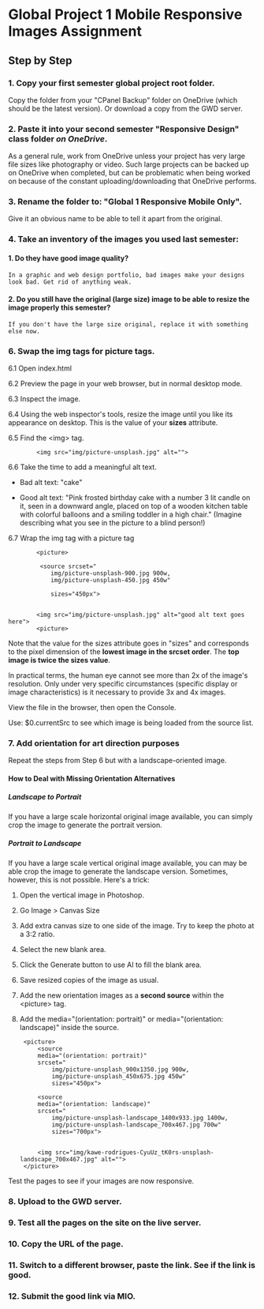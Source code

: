 # Global Project 1 Mobile Responsive Images Assignment 

## Step by Step

### 1. Copy your first semester global project root folder.

Copy the folder from your "CPanel Backup" folder on OneDrive (which should be the latest version). Or download a copy from the GWD server.

### 2. Paste it into your second semester "Responsive Design" class folder *on OneDrive*.

As a general rule, work from OneDrive unless your project has very large file sizes like photography or video. Such large projects can be backed up on OneDrive when completed, but can be problematic when being worked on because of the constant uploading/downloading that OneDrive performs.

### 3. Rename the folder to: "Global 1 Responsive Mobile Only".

Give it an obvious name to be able to tell it apart from the original.

### 4. Take an inventory of the images you used last semester:
   #### 1. Do they have good image quality?

    In a graphic and web design portfolio, bad images make your designs look bad. Get rid of anything weak.

   #### 2. Do you still have the original (large size) image to be able to resize the image properly this semester?

    If you don't have the large size original, replace it with something else now.

### 6. Swap the img tags for picture tags.

6.1 Open index.html

6.2 Preview the page in your web browser, but in normal desktop mode.

6.3 Inspect the image.

6.4 Using the web inspector's tools, resize the image until you like its appearance on desktop. This is the value of your **sizes** attribute.

6.5 Find the \<img> tag.

            <img src="img/picture-unsplash.jpg" alt="">

6.6 Take the time to add a meaningful alt text. 

- Bad alt text: "cake"

- Good alt text: "Pink frosted birthday cake with a number 3 lit candle on it, seen in a downward angle, placed on top of a wooden kitchen table with colorful balloons and a smiling toddler in a high chair." (Imagine describing what you see in the picture to a blind person!)

6.7 Wrap the img tag with a picture tag

            <picture>

             <source srcset="
                img/picture-unsplash-900.jpg 900w,
                img/picture-unsplash-450.jpg 450w"

                sizes="450px">


            <img src="img/picture-unsplash.jpg" alt="good alt text goes here">
            <picture>

Note that the value for the sizes attribute goes in "sizes" and corresponds to the pixel dimension of the **lowest image in the srcset order**. The **top image is twice the sizes value**.

In practical terms, the human eye cannot see more than 2x of the image's resolution. Only under very specific circumstances (specific display or image characteristics) is it necessary to provide 3x and 4x images.

View the file in the browser, then open the Console.

Use: $0.currentSrc to see which image is being loaded from the source list.

### 7. Add orientation for art direction purposes

Repeat the steps from Step 6 but with a landscape-oriented image.

#### How to Deal with Missing Orientation Alternatives

##### Landscape to Portrait

If you have a large scale horizontal original image available, you can simply crop the image to generate the portrait version.

##### Portrait to Landscape

If you have a large scale vertical original image available, you can may be able crop the image to generate the landscape version. Sometimes, however, this is not possible. Here's a trick:

1. Open the vertical image in Photoshop.
2. Go Image > Canvas Size
3. Add extra canvas size to one side of the image. Try to keep the photo at a 3:2 ratio.
4. Select the new blank area.
5. Click the Generate button to use AI to fill the blank area.
6. Save resized copies of the image as usual.
7. Add the new orientation images as a **second source** within the \<picture> tag.
8. Add the media="(orientation: portrait)" or media="(orientation: landscape)" inside the source.

        <picture>
            <source 
            media="(orientation: portrait)"
            srcset="
                img/picture-unsplash_900x1350.jpg 900w,
                img/picture-unsplash_450x675.jpg 450w"
                sizes="450px">

            <source 
            media="(orientation: landscape)"
            srcset="
                img/picture-unsplash-landscape_1400x933.jpg 1400w,
                img/picture-unsplash-landscape_700x467.jpg 700w"
                sizes="700px">    
    

            <img src="img/kawe-rodrigues-CyuUz_tK0rs-unsplash-landscape_700x467.jpg" alt="">
        </picture>


Test the pages to see if your images are now responsive.
### 8. Upload to the GWD server.
### 9. Test all the pages on the site on the live server.
### 10. Copy the URL of the page.
### 11. Switch to a different browser, paste the link. See if the link is good.
### 12. Submit the good link via MIO.
